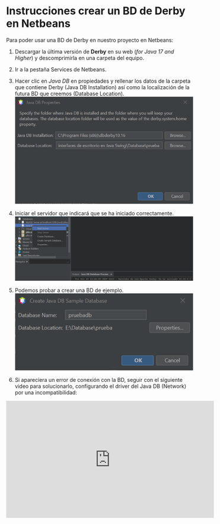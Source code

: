# Instrucciones crear un BD de Derby en Netbeans

Para poder usar una BD de Derby en nuestro proyecto en Netbeans:

1. Descargar la última versión de **Derby** en su web (*for Java 17 and Higher*) y descomprimirla en una carpeta del equipo.

2. Ir a la pestaña Services de Netbeans.

3. Hacer clic en *Java DB* en propiedades y rellenar los datos de la carpeta que contiene Derby (Java DB Installation) así como la localización de la futura BD que creemos (Database Location).
![](media/JavaDBProperties.png)

4. Iniciar el servidor que indicará que se ha iniciado correctamente.
![](media/startserver.png)

5. Podemos probar a crear una BD de ejemplo.
![](media/sampleDatabase.png)

6. Si apareciera un error de conexión con la BD, seguir con el siguiente video para solucionarlo, configurando el driver del Java DB (Network) por una incompatibilidad:
<iframe width="560" height="315" src="https://www.youtube.com/embed/OKiBsWbgrMw?si=KkTjrI_XuazW8jmM" title="YouTube video player" frameborder="0" allow="accelerometer; autoplay; clipboard-write; encrypted-media; gyroscope; picture-in-picture; web-share" allowfullscreen></iframe>

